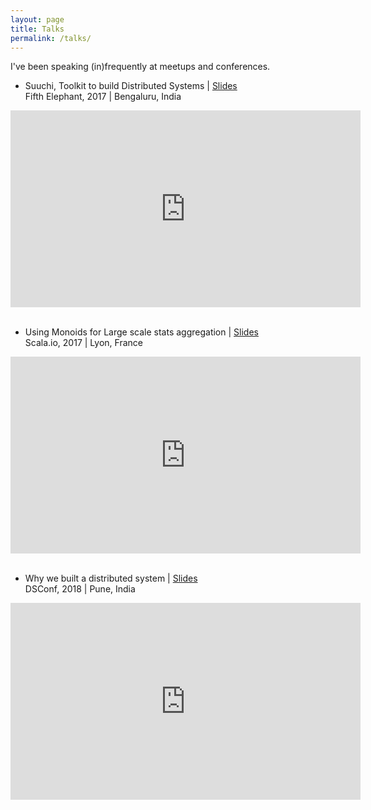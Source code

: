 ```yaml
---
layout: page
title: Talks
permalink: /talks/
---
```


I've been speaking (in)frequently at meetups and conferences.
- Suuchi, Toolkit to build Distributed Systems \| <a href="https://speakerdeck.com/brewkode/suuchi-fifthelephant-bengaluru-2017" target="_blank">Slides</a> <br/>
<span id="conf"> Fifth Elephant, 2017 | Bengaluru, India </span> <br/>

<iframe width="560" height="315" src="https://www.youtube.com/embed/GK0-ICFvIGw" frameborder="0" allow="accelerometer; autoplay; encrypted-media; gyroscope; picture-in-picture" allowfullscreen></iframe>
<br/><br/>

- Using Monoids for Large scale stats aggregation \| [Slides](https://speakerdeck.com/brewkode/using-monoids-for-large-scale-aggregation-scala-dot-io-lyon-2017) <br/>
<span id="conf"> Scala.io, 2017 | Lyon, France </span> <br/>

<iframe width="560" height="315" src="https://www.youtube.com/embed/UW3Z_rIPn3w" frameborder="0" allow="accelerometer; autoplay; encrypted-media; gyroscope; picture-in-picture" allowfullscreen></iframe>
<br/><br/>

- Why we built a distributed system \| [Slides](https://speakerdeck.com/brewkode/why-we-built-a-distributed-system-dsconf-pune-2018) <br/>
<span id="conf"> DSConf, 2018 | Pune, India </span> <br/>

<iframe width="560" height="315" src="https://www.youtube.com/embed/zSgxt9JsTPg" frameborder="0" allow="accelerometer; autoplay; encrypted-media; gyroscope; picture-in-picture" allowfullscreen></iframe>
<br/><br/>
